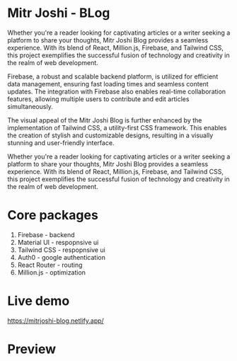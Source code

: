 # Mitr Joshi - BLog

Whether you're a reader looking for captivating articles or a writer seeking a platform to share your thoughts, Mitr Joshi Blog provides a seamless experience. With its blend of React, Million.js, Firebase, and Tailwind CSS, this project exemplifies the successful fusion of technology and creativity in the realm of web development.

Firebase, a robust and scalable backend platform, is utilized for efficient data management, ensuring fast loading times and seamless content updates. The integration with Firebase also enables real-time collaboration features, allowing multiple users to contribute and edit articles simultaneously.

The visual appeal of the Mitr Joshi Blog is further enhanced by the implementation of Tailwind CSS, a utility-first CSS framework. This enables the creation of stylish and customizable designs, resulting in a visually stunning and user-friendly interface.

Whether you're a reader looking for captivating articles or a writer seeking a platform to share your thoughts, Mitr Joshi Blog provides a seamless experience. With its blend of React, Million.js, Firebase, and Tailwind CSS, this project exemplifies the successful fusion of technology and creativity in the realm of web development.

# Core packages

1. Firebase - backend
2. Material UI - respopnsive ui
3. Tailwind CSS - respopnsive ui
4. Auth0 - google authentication
5. React Router - routing
6. Million.js - optimization

# Live demo

https://mitrjoshi-blog.netlify.app/

# Preview
